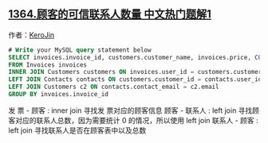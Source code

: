 ## [1364.顾客的可信联系人数量 中文热门题解1](https://leetcode.cn/problems/number-of-trusted-contacts-of-a-customer/solutions/100000/left-join-by-kerojin)

作者：[KeroJin](https://leetcode.cn/u/KeroJin)
```sql
# Write your MySQL query statement below
SELECT invoices.invoice_id, customers.customer_name, invoices.price, COUNT(contacts.user_id) AS contacts_cnt, COUNT(c2.email) AS trusted_contacts_cnt
FROM Invoices invoices
INNER JOIN Customers customers ON invoices.user_id = customers.customer_id
LEFT JOIN Contacts contacts ON customers.customer_id = contacts.user_id
LEFT JOIN Customers c2 ON contacts.contact_email = c2.email
GROUP BY invoices.invoice_id
```
发 票 - 顾客 : inner join    寻找发 票对应的顾客信息
顾客 - 联系人 : left join   寻找顾客对应的联系人总数，因为需要统计 0 的情况，所以使用 left join
联系人 - 顾客 : left join   寻找联系人是否在顾客表中以及总数